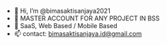 - 👋 Hi, I’m @bimasaktisanjaya2021
- 👀 MASTER ACCOUNT FOR ANY PROJECT IN BSS
- 🌱 SaaS, Web Based / Mobile Based
- 📫 contact: bimasaktisanjaya.id@gmail.com

<!---
bimasaktisanjaya2021/bimasaktisanjaya2021 is a ✨ special ✨ repository because its `README.md` (this file) appears on your GitHub profile.
You can click the Preview link to take a look at your changes.
--->
